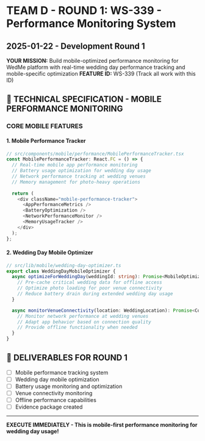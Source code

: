 # TEAM D - ROUND 1: WS-339 - Performance Monitoring System
## 2025-01-22 - Development Round 1

**YOUR MISSION:** Build mobile-optimized performance monitoring for WedMe platform with real-time wedding day performance tracking and mobile-specific optimization
**FEATURE ID:** WS-339 (Track all work with this ID)

## 🎯 TECHNICAL SPECIFICATION - MOBILE PERFORMANCE MONITORING

### CORE MOBILE FEATURES

#### 1. Mobile Performance Tracker
```typescript
// src/components/mobile/performance/MobilePerformanceTracker.tsx
const MobilePerformanceTracker: React.FC = () => {
  // Real-time mobile app performance monitoring
  // Battery usage optimization for wedding day usage
  // Network performance tracking at wedding venues
  // Memory management for photo-heavy operations
  
  return (
    <div className="mobile-performance-tracker">
      <AppPerformanceMetrics />
      <BatteryOptimization />
      <NetworkPerformanceMonitor />
      <MemoryUsageTracker />
    </div>
  );
};
```

#### 2. Wedding Day Mobile Optimizer
```typescript
// src/lib/mobile/wedding-day-optimizer.ts
export class WeddingDayMobileOptimizer {
  async optimizeForWeddingDay(weddingId: string): Promise<MobileOptimization> {
    // Pre-cache critical wedding data for offline access
    // Optimize photo loading for poor venue connectivity
    // Reduce battery drain during extended wedding day usage
  }

  async monitorVenueConnectivity(location: WeddingLocation): Promise<ConnectivityMetrics> {
    // Monitor network performance at wedding venues
    // Adapt app behavior based on connection quality
    // Provide offline functionality when needed
  }
}
```

## 🎯 DELIVERABLES FOR ROUND 1
- [ ] Mobile performance tracking system
- [ ] Wedding day mobile optimization
- [ ] Battery usage monitoring and optimization
- [ ] Venue connectivity monitoring
- [ ] Offline performance capabilities
- [ ] Evidence package created

---

**EXECUTE IMMEDIATELY - This is mobile-first performance monitoring for wedding day usage!**
